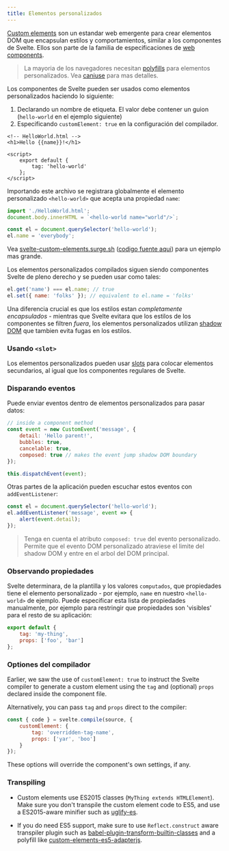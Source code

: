 ```yaml
---
title: Elementos personalizados
---
```


[Custom elements](https://developer.mozilla.org/en-US/docs/Web/Web_Components/Custom_Elements) son un estandar web emergente para crear elementos DOM que encapsulan estilos y comportamientos, similar a los componentes de Svelte. Ellos son parte de  la familia de especificaciones de [web components](https://developer.mozilla.org/en-US/docs/Web/Web_Components).

> La mayoria de los navegadores necesitan [polyfills](https://www.webcomponents.org/polyfills) para elementos personalizados. Vea  [caniuse](https://caniuse.com/#feat=custom-elementsv1) para mas detalles.

Los componentes de Svelte pueden ser usados como elementos personalizados haciendo lo siguiente:

1. Declarando un nombre de etiqueta. El valor debe contener un guion  (`hello-world` en el ejemplo siguiente)
2. Especificando `customElement: true` en la configuración del compilador.


```html-no-repl
<!-- HelloWorld.html -->
<h1>Hello {{name}}!</h1>

<script>
	export default {
		tag: 'hello-world'
	};
</script>
```

Importando este archivo se registrara globalmente el elemento personalizado `<hello-world>` que acepta una propiedad `name`: 

```js
import './HelloWorld.html';
document.body.innerHTML = `<hello-world name="world"/>`;

const el = document.querySelector('hello-world');
el.name = 'everybody';
```

Vea [svelte-custom-elements.surge.sh](http://svelte-custom-elements.surge.sh/) ([codigo fuente aqui](https://github.com/sveltejs/template-custom-element)) para un ejemplo mas grande.

Los elementos personalizados compilados siguen siendo componentes Svelte de pleno derecho y se pueden usar como tales:

```js
el.get('name') === el.name; // true
el.set({ name: 'folks' }); // equivalent to el.name = 'folks'
```

Una diferencia crucial es que los estilos estan *completamente encapsulados* - mientras que Svelte evitara que los estilos de los componentes se filtren *fuera*, los elementos personalizados utilizan [shadow DOM](https://developer.mozilla.org/en-US/docs/Web/Web_Components/Shadow_DOM) que tambien evita fugas en los estilos.

### Usando `<slot>`

Los elementos personalizados pueden usar [slots](#composing-with-slot-) para colocar elementos secundarios, al igual que los componentes regulares de Svelte.

### Disparando eventos

Puede enviar eventos dentro de elementos personalizados para pasar datos:

```js
// inside a component method
const event = new CustomEvent('message', {
	detail: 'Hello parent!',
	bubbles: true,
	cancelable: true,
	composed: true // makes the event jump shadow DOM boundary
});

this.dispatchEvent(event);
```

Otras partes de la aplicación pueden escuchar estos eventos con `addEventListener`:

```js
const el = document.querySelector('hello-world');
el.addEventListener('message', event => {
	alert(event.detail);
});
```

> Tenga en cuenta el atributo `composed: true` del evento personalizado. Permite que el evento DOM personalizado atraviese el limite del shadow DOM y entre en el arbol del DOM principal.

### Observando propiedades

Svelte determinara, de la plantilla y los valores `computados`, que propiedades tiene el elemento personalizado - por ejemplo, `name` en nuestro `<hello-world>` de ejemplo. Puede especificar esta lista de propiedades manualmente, por ejemplo para restringir que propiedades son 'visibles' para el resto de su aplicación:

```js
export default {
	tag: 'my-thing',
	props: ['foo', 'bar']
};
```

### Optiones del compilador

Earlier, we saw the use of `customElement: true` to instruct the Svelte compiler to generate a custom element using the `tag` and (optional) `props` declared inside the component file.

Alternatively, you can pass `tag` and `props` direct to the compiler:

```js
const { code } = svelte.compile(source, {
	customElement: {
		tag: 'overridden-tag-name',
		props: ['yar', 'boo']
	}
});
```

These options will override the component's own settings, if any.

### Transpiling

* Custom elements use ES2015 classes (`MyThing extends HTMLElement`). Make sure you don't transpile the custom element code to ES5, and use a ES2015-aware minifier such as [uglify-es](https://www.npmjs.com/package/uglify-es).

* If you do need ES5 support, make sure to use `Reflect.construct` aware transpiler plugin such as [babel-plugin-transform-builtin-classes](https://github.com/WebReflection/babel-plugin-transform-builtin-classes) and a polyfill like [custom-elements-es5-adapterjs](https://github.com/webcomponents/webcomponentsjs#custom-elements-es5-adapterjs).

